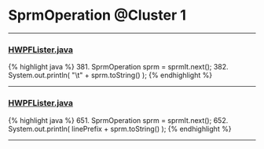 # SprmOperation @Cluster 1

***

### [HWPFLister.java](https://searchcode.com/codesearch/view/97384386/)
{% highlight java %}
381. SprmOperation sprm = sprmIt.next();
382. System.out.println( "\t" + sprm.toString() );
{% endhighlight %}

***

### [HWPFLister.java](https://searchcode.com/codesearch/view/97384386/)
{% highlight java %}
651. SprmOperation sprm = sprmIt.next();
652. System.out.println( linePrefix + sprm.toString() );
{% endhighlight %}

***

